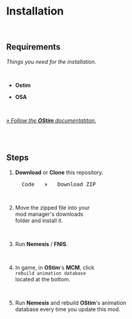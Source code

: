 
# Installation

<br>

## Requirements

*Things you need for the installation.*

<br>

- **Ostim**

- **OSA**

<br>

[*» Follow the **OStim** documentatiton.*][OStim]

<br>
<br>

## Steps

1.  **Download** or **Clone** this repository.

    <kbd>  Code  </kbd>  »  <kbd>  Download ZIP  </kbd>

    <br>

2.  Move the zipped file into your <br>
    mod manager's downloads <br>
    folder and install it.

    <br>

3.  Run **Nemesis** / **FNIS**.

    <br>

4.  In game, in **OStim**'s **MCM**, click <br>
    `rebuild animation database` <br>
    located at the bottom.

    <br>

5.  Run **Nemesis** and rebuild **OStim**'s animation <br>
    database every time you update this mod.

<br>


<!----------------------------------------------------------------------------->

[Ostim]: https://www.nexusmods.com/skyrimspecialedition/articles/3751